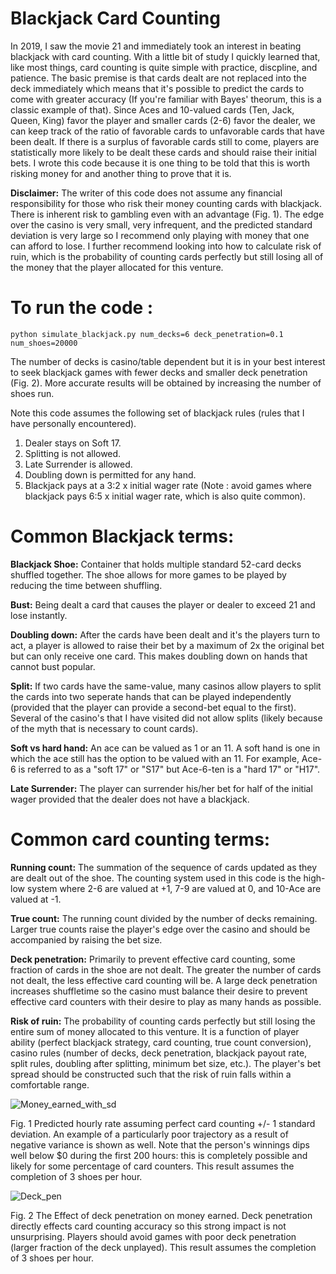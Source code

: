 # Blackjack Card Counting


In 2019, I saw the movie 21 and immediately took an interest in beating blackjack with card counting. With a little bit of study I quickly learned that, like most things, card counting is quite simple with practice, discpline, and patience. The basic premise is that cards dealt are not replaced into the deck immediately which means that it's possible to predict the cards to come with greater accuracy (If you're familiar with Bayes' theorum, this is a classic example of that). Since Aces and 10-valued cards (Ten, Jack, Queen, King) favor the player and smaller cards (2-6) favor the dealer, we can keep track of the ratio of favorable cards to unfavorable cards that have been dealt. If there is a surplus of favorable cards still to come, players are statistically more likely to be dealt these cards and should raise their initial bets. I wrote this code because it is one thing to be told that this is worth risking money for and another thing to prove that it is.

**Disclaimer:** The writer of this code does not assume any financial responsibility for those who risk their money counting cards with blackjack. There is inherent risk to gambling even with an advantage (Fig. 1). The edge over the casino is very small, very infrequent, and the predicted standard deviation is very large so I recommend only playing with money that one can afford to lose. I further recommend looking into how to calculate risk of ruin, which is the probability of counting cards perfectly but still losing all of the money that the player allocated for this venture. 

# To run the code : 

    python simulate_blackjack.py num_decks=6 deck_penetration=0.1 num_shoes=20000
    

The number of decks is casino/table dependent but it is in your best interest to seek blackjack games with fewer decks and smaller deck penetration (Fig. 2). More accurate results will be obtained by increasing the number of shoes run. 

Note this code assumes the following set of blackjack rules (rules that I have personally encountered). 

1. Dealer stays on Soft 17. 
2. Splitting is not allowed.
3. Late Surrender is allowed. 
4. Doubling down is permitted for any hand. 
5. Blackjack pays at a 3:2 x initial wager rate (Note : avoid games where blackjack pays 6:5 x initial wager rate, which is also quite common).

# Common Blackjack terms: 

**Blackjack Shoe:** Container that holds multiple standard 52-card decks shuffled together. The shoe allows for more games to be played by reducing the time between shuffling. 

**Bust:** Being dealt a card that causes the player or dealer to exceed 21 and lose instantly. 

**Doubling down:** After the cards have been dealt and it's the players turn to act, a player is allowed to raise their bet by a maximum of 2x the original bet but can only receive one card. This makes doubling down on hands that cannot bust popular. 

**Split:** If two cards have the same-value, many casinos allow players to split the cards into two seperate hands that can be played independently (provided that the player can provide a second-bet equal to the first). Several of the casino's that I have visited did not allow splits (likely because of the myth that is necessary to count cards). 

**Soft vs hard hand:** An ace can be valued as 1 or an 11. A soft hand is one in which the ace still has the option to be valued with an 11. For example, Ace-6 is referred to as a "soft 17" or "S17" but Ace-6-ten is a "hard 17" or "H17".

**Late Surrender:** The player can surrender his/her bet for half of the initial wager provided that the dealer does not have a blackjack. 

# Common card counting terms: 

**Running count:** The summation of the sequence of cards updated as they are dealt out of the shoe. The counting system used in this code is the high-low system where 2-6 are valued at +1, 7-9 are valued at 0, and 10-Ace are valued at -1. 

**True count:** The running count divided by the number of decks remaining. Larger true counts raise the player's edge over the casino and should be accompanied by raising the bet size. 

**Deck penetration:** Primarily to prevent effective card counting, some fraction of cards in the shoe are not dealt. The greater the number of cards not dealt, the less effective card counting will be. A large deck penetration increases shuffletime so the casino must balance their desire to prevent effective card counters with their desire to play as many hands as possible. 

**Risk of ruin:** The probability of counting cards perfectly but still losing the entire sum of money allocated to this venture. It is a function of player ability (perfect blackjack strategy, card counting, true count conversion), casino rules (number of decks, deck penetration, blackjack payout rate, split rules, doubling after splitting, minimum bet size, etc.). The player's bet spread should be constructed such that the risk of ruin falls within a comfortable range. 

![Money_earned_with_sd](https://user-images.githubusercontent.com/37279371/172241945-bb9ba702-20da-4299-bef3-cd24e59de0f0.png)

Fig. 1 Predicted hourly rate assuming perfect card counting +/- 1 standard deviation. An example of a particularly poor trajectory as a result of negative variance is shown as well. Note that the person's winnings dips well below $0 during the first 200 hours: this is completely possible and likely for some percentage of card counters. This result assumes the completion of 3 shoes per hour. 

![Deck_pen](https://user-images.githubusercontent.com/37279371/172239975-04b5123c-a8cb-42cb-8c53-b3fec4ae074a.png)

Fig. 2 The Effect of deck penetration on money earned. Deck penetration directly effects card counting accuracy so this strong impact is not unsurprising. Players should avoid games with poor deck penetration (larger fraction of the deck unplayed). This result assumes the completion of 3 shoes per hour. 





